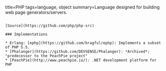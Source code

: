 title=PHP
tags=language, object
summary=Language designed for building web page generators/servers.
~~~~~~

[Source](https://github.com/php/php-src)

### Implementations

* Erlang: [ephp](https://github.com/bragful/ephp): Implements a subset of PHP 5.5.
* [Phalanger](https://github.com/DEVSENSE/Phalanger): *Archived*; "predecessor to the PeachPie project"
* [PeachPie](http://www.peachpie.io/): .NET development platform for PHP

